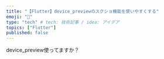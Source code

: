 ```yaml
---
title: "【Flutter】device_previewのスクショ機能を使いやすくする"
emoji: "👾"
type: "tech" # tech: 技術記事 / idea: アイデア
topics: ["Flutter"]
published: false
---
```

device_preview使ってますか？